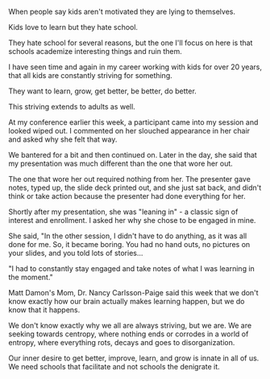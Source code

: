 When people say kids aren't motivated they are lying to themselves. 

Kids love to learn but they hate school. 

They hate school for several reasons, but the one I'll focus on here is that schools academize interesting things and ruin them. 

I have seen time and again in my career working with kids for over 20 years, that all kids are constantly striving for something. 

They want to learn, grow, get better, be better, do better. 

This striving extends to adults as well. 

At my conference earlier this week, a participant came into my session and looked wiped out. I commented on her slouched appearance in her chair and asked why she felt that way. 

We bantered for a bit and then continued on. Later in the day, she said that my presentation was much different than the one that wore her out. 

The one that wore her out required nothing from her. The presenter gave notes, typed up, the slide deck printed out, and she just sat back, and didn't think or take action because the presenter had done everything for her. 

Shortly after my presentation, she was "leaning in" - a classic sign of interest and enrollment. I asked her why she chose to be engaged in mine. 

She said, "In the other session, I didn't have to do anything, as it was all done for me. So, it became boring. You had no hand outs, no pictures on your slides, and you told lots of stories...

"I had to constantly stay engaged and take notes of what I was learning in the moment."

Matt Damon's Mom, Dr. Nancy Carlsson-Paige said this week that we don't know exactly how our brain actually makes learning happen, but we do know that it happens. 

We don't know exactly why we all are always striving, but we are. We are seeking towards centropy, where nothing ends or corrodes in a world of entropy, where everything rots, decays and goes to disorganization. 

Our inner desire to get better, improve, learn, and grow is innate in all of us. We need schools that facilitate and not schools the denigrate it. 